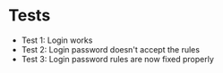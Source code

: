 # Tests
- Test 1: Login works
- Test 2: Login password doesn't accept the rules
- Test 3: Login password rules are now fixed properly
